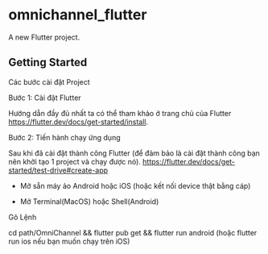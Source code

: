 # omnichannel_flutter

A new Flutter project.

## Getting Started

Các bước cài đặt Project

Bước 1: Cài đặt Flutter

Hướng dẫn đầy đủ nhất ta có thể tham khảo ở trang chủ của Flutter https://flutter.dev/docs/get-started/install.

Bước 2: Tiến hành chạy ứng dụng

Sau khi đã cài đặt thành công Flutter (để đảm bảo là cài đặt thành công bạn nên khởi tạo 1 project và chạy được nó).
https://flutter.dev/docs/get-started/test-drive#create-app

- Mở sẵn máy ảo Android hoặc iOS (hoặc kết nối device thật bằng cáp)

- Mở Terminal(MacOS) hoặc Shell(Android)

Gõ Lệnh

cd path/OmniChannel && flutter pub get && flutter run android (hoặc flutter run ios nếu bạn muốn chạy trên iOS)

